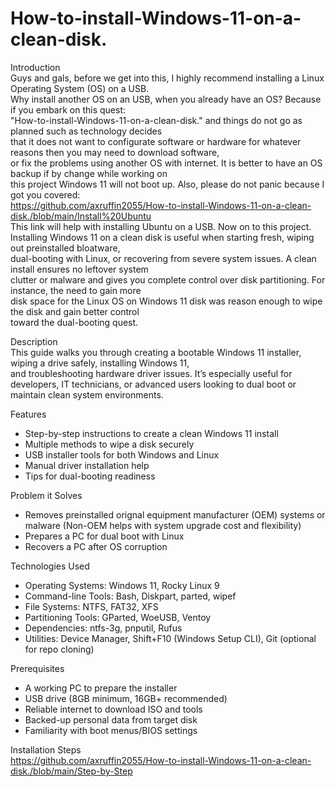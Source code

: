 # How-to-install-Windows-11-on-a-clean-disk.

Introduction  
Guys and gals, before we get into this, I highly recommend installing a Linux Operating System (OS) on a USB.  
Why install another OS on an USB, when you already have an OS? Because if you embark on this quest:  
"How-to-install-Windows-11-on-a-clean-disk." and things do not go as planned such as technology decides  
that it does not want to configurate software or hardware for whatever reasons then you may need to download software,  
or fix the problems using another OS with internet. It is better to have an OS backup if by change while working on  
this project Windows 11 will not boot up. Also, please do not panic because I got you covered:  
https://github.com/axruffin2055/How-to-install-Windows-11-on-a-clean-disk./blob/main/Install%20Ubuntu  
This link will help with installing Ubuntu on a USB. Now on to this project.  
Installing Windows 11 on a clean disk is useful when starting fresh, wiping out preinstalled bloatware,  
dual-booting with Linux, or recovering from severe system issues. A clean install ensures no leftover system  
clutter or malware and gives you complete control over disk partitioning. For instance, the need to gain more  
disk space for the Linux OS on Windows 11 disk was reason enough to wipe the disk and gain better control  
toward the dual-booting quest. 

Description  
This guide walks you through creating a bootable Windows 11 installer, wiping a drive safely, installing Windows 11,  
and troubleshooting hardware driver issues. It’s especially useful for developers, IT technicians, or advanced 
users looking to dual boot or maintain clean system environments.

Features  
- Step-by-step instructions to create a clean Windows 11 install
- Multiple methods to wipe a disk securely
- USB installer tools for both Windows and Linux
- Manual driver installation help
- Tips for dual-booting readiness


Problem it Solves
- Removes preinstalled orignal equipment manufacturer (OEM) systems or malware
  (Non-OEM helps with system upgrade cost and flexibility)
- Prepares a PC for dual boot with Linux
- Recovers a PC after OS corruption

Technologies Used
- Operating Systems: Windows 11, Rocky Linux 9
- Command-line Tools: Bash, Diskpart, parted, wipef
- File Systems: NTFS, FAT32, XFS
- Partitioning Tools: GParted, WoeUSB, Ventoy
- Dependencies: ntfs-3g, pnputil, Rufus
- Utilities: Device Manager, Shift+F10 (Windows Setup CLI), Git (optional for repo cloning)

Prerequisites
- A working PC to prepare the installer
- USB drive (8GB minimum, 16GB+ recommended)
- Reliable internet to download ISO and tools
- Backed-up personal data from target disk
- Familiarity with boot menus/BIOS settings

Installation Steps  
https://github.com/axruffin2055/How-to-install-Windows-11-on-a-clean-disk./blob/main/Step-by-Step
